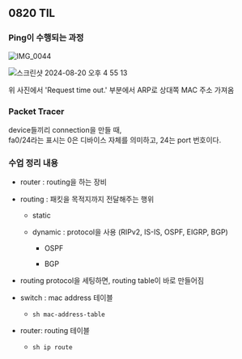 ## 0820 TIL

### Ping이 수행되는 과정

![IMG_0044](https://github.com/user-attachments/assets/e0b1ac21-05f8-4fe2-98e3-a9cf1285fcb8)

![스크린샷 2024-08-20 오후 4 55 13](https://github.com/user-attachments/assets/1afa4923-c8d3-4293-b18f-afce126434d9)

위 사진에서 'Request time out.' 부분에서 ARP로 상대쪽 MAC 주소 가져옴

### Packet Tracer

device들끼리 connection을 만들 때,<br>
fa0/24라는 표시는 0은 디바이스 자체를 의미하고, 24는 port 번호이다.

### 수업 정리 내용

- router : routing을 하는 장비

- routing : 패킷을 목적지까지 전달해주는 행위

  - static

  - dynamic : protocol을 사용 (RIPv2, IS-IS, OSPF, EIGRP, BGP)

    - OSPF

    - BGP

- routing protocol을 세팅하면, routing table이 바로 만들어짐

- switch : mac address 테이블

  - `sh mac-address-table`

- router: routing 테이블

  - `sh ip route`
